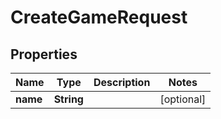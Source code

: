 

# CreateGameRequest

## Properties

Name | Type | Description | Notes
------------ | ------------- | ------------- | -------------
**name** | **String** |  |  [optional]



